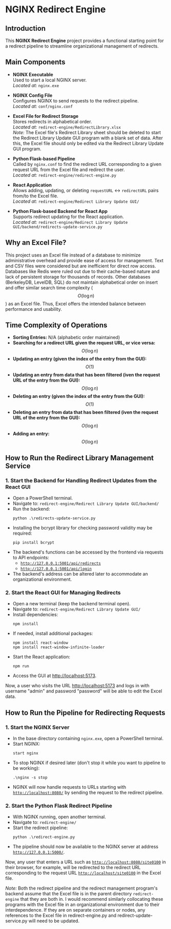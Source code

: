 # NGINX Redirect Engine

## Introduction

This **NGINX Redirect Engine** project provides a functional starting point for a redirect pipeline to streamline organizational management of redirects.

## Main Components

- **NGINX Executable**  
  Used to start a local NGINX server.  
  *Located at:* `nginx.exe`

- **NGINX Config File**  
  Configures NGINX to send requests to the redirect pipeline.  
  *Located at:* `conf/nginx.conf`

- **Excel File for Redirect Storage**  
  Stores redirects in alphabetical order.  
  *Located at:* `redirect-engine/RedirectLibrary.xlsx`  
  *Note:* The Excel file's Redirect Library sheet should be deleted to start the Redirect Library Update GUI program with a blank set of data. After this, the Excel file should only be edited via the Redirect Library Update GUI program.

- **Python Flask-based Pipeline**  
  Called by `nginx.conf` to find the redirect URL corresponding to a given request URL from the Excel file and redirect the user.  
  *Located at:* `redirect-engine/redirect-engine.py`

- **React Application**  
  Allows adding, updating, or deleting `requestURL` ↔ `redirectURL` pairs from/to the Excel file.  
  *Located at:* `redirect-engine/Redirect Library Update GUI/`

- **Python Flask-based Backend for React App**  
  Supports redirect updating for the React application.  
  *Located at:* `redirect-engine/Redirect Library Update GUI/backend/redirects-update-service.py`

## Why an Excel File?

This project uses an Excel file instead of a database to minimize administrative overhead and provide ease of access for management. Text and CSV files were considered but are inefficient for direct row access. Databases like Redis were ruled out due to their cache-based nature and lack of persistent storage for thousands of records. Other databases (BerkeleyDB, LevelDB, SQL) do not maintain alphabetical order on insert and offer similar search time complexity ($$O(\log n)$$) as an Excel file. Thus, Excel offers the intended balance between performance and usability.

## Time Complexity of Operations

- **Sorting Entries:** N/A (alphabetic order maintained)
- **Searching for a redirect URL given the request URL, or vice versa:** $$O(\log n)$$
- **Updating an entry (given the index of the entry from the GUI):** $$O(1)$$
- **Updating an entry from data that has been filtered (iven the request URL of the entry from the GUI):** $$O(\log n)$$
- **Deleting an entry (given the index of the entry from the GUI):** $$O(1)$$
- **Deleting an entry from data that has been filtered (iven the request URL of the entry from the GUI):** $$O(\log n)$$
- **Adding an entry:** $$O(\log n)$$

## How to Run the Redirect Library Management Service

### 1. Start the Backend for Handling Redirect Updates from the React GUI

- Open a PowerShell terminal.
- Navigate to: `redirect-engine/Redirect Library Update GUI/backend/`
- Run the backend:
  ```
  python .\redirects-update-service.py
  ```
- Installing the bcrypt library for checking password validity may be required:
  ```
  pip install bcrypt
  ```
- The backend's functions can be accessed by the frontend via requests to API endpoints:
  - [`http://127.0.0.1:5001/api/redirects`](http://127.0.0.1:5001/api/redirects)
  - [`http://127.0.0.1:5001/api/login`](http://127.0.0.1:5001/api/login)
- The backend's address can be altered later to accommodate an organizational environment.

### 2. Start the React GUI for Managing Redirects

- Open a new terminal (keep the backend terminal open).
- Navigate to: `redirect-engine/Redirect Library Update GUI/`
- Install dependencies:
  ```
  npm install
  ```
- If needed, install additional packages:
  ```
  npm install react-window
  npm install react-window-infinite-loader
  ```
- Start the React application:
  ```
  npm run
  ```
- Access the GUI at [http://localhost:5173](http://localhost:5173).

Now, a user who visits the URL [http://localhost:5173](http://localhost:5173) and logs in with username "admin" and password "password" will be able to edit the Excel data.

## How to Run the Pipeline for Redirecting Requests

### 1. Start the NGINX Server

- In the base directory containing `nginx.exe`, open a PowerShell terminal.
- Start NGINX:
  ```
  start nginx
  ```
- To stop NGINX if desired later (don't stop it while you want to pipeline to be working):
  ```
  .\nginx -s stop
  ```
- NGINX will now handle requests to URLs starting with [`http://localhost:8080/`](http://localhost:8080/) by sending the request to the redirect pipeline.

### 2. Start the Python Flask Redirect Pipeline

- With NGINX running, open another terminal.
- Navigate to: `redirect-engine/`
- Start the redirect pipeline:
  ```
  python .\redirect-engine.py
  ```
- The pipeline should now be available to the NGINX server at address [`http://127.0.0.1:5000/`](http://127.0.0.1:5000/).

Now, any user that enters a URL such as [`http://localhost:8080/site0100`](http://localhost:8080/site0100) in their browser, for example, will be redirected to the redirect URL corresponding to the request URL [`http://localhost/site0100`](http://localhost/site0100) in the Excel file.


*Note:* Both the redirect pipeline and the redirect management program's backend assume that the Excel file is in the parent directory `redirect-engine` that they are both in. I would recommend similarly collocating these programs with the Excel file in an organizational environment due to their interdependence. If they are on separate containers or nodes, any references to the Excel file in redirect-engine.py and redirect-update-service.py will need to be updated.